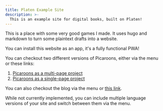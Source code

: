 ```yaml
---
title: Platen Example Site
description: >-
  This is an example site for digital books, built on Platen!
---
```


This is a place with some very good games I made. It uses hugo and markdown to turn some plaintext
drafts into a website.

You can install this website as an app, it's a fully functional PWA!

You can checkout two different versions of Picaroons, either via the menu or these links:

1. [Picaroons as a multi-page project](/picaroons)
1. [Picaroons as a single-page project](/picaroons-sp)

You can also checkout the blog via the menu or [this link](/posts).

While not currently implemented, you can include multiple language versions of your site and switch
between them via the menu.

